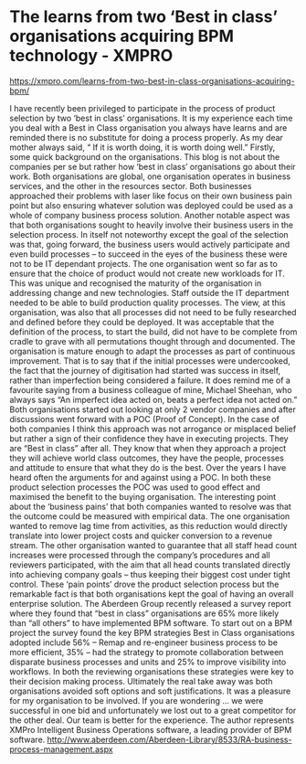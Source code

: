 # The learns from two ‘Best in class’ organisations acquiring BPM technology - XMPRO

https://xmpro.com/learns-from-two-best-in-class-organisations-acquiring-bpm/

I have recently been privileged to participate in the process of product selection by two ‘best in class’ organisations. It is my experience each time you deal with a Best in Class organisation you always have learns and are reminded there is no substitute for doing a process properly. As my dear mother always said, “ If it is worth doing, it is worth doing well.”
Firstly, some quick background on the organisations. This blog is not about the companies per se but rather how ‘best in class’ organisations go about their work. Both organisations are global, one organisation operates in business services, and the other in the resources sector.
Both businesses approached their problems with laser like focus on their own business pain point but also ensuring whatever solution was deployed could be used as a whole of company business process solution. Another notable aspect was that both organisations sought to heavily involve their business users in the selection process. In itself not noteworthy except the goal of the selection was that, going forward, the business users would actively participate and even build processes – to succeed in the eyes of the business these were not to be IT dependant projects.
The one organisation went so far as to ensure that the choice of product would not create new workloads for IT. This was unique and recognised the maturity of the organisation in addressing change and new technologies. Staff outside the IT department needed to be able to build production quality processes. The view, at this organisation, was also that all processes did not need to be fully researched and defined before they could be deployed. It was acceptable that the definition of the process, to start the build, did not have to be complete from cradle to grave with all permutations thought through and documented. The organisation is mature enough to adapt the processes as part of continuous improvement. That is to say that if the initial processes were undercooked, the fact that the journey of digitisation had started was success in itself, rather than imperfection being considered a failure. It does remind me of a favourite saying from a business colleague of mine, Michael Sheehan, who always says “An imperfect idea acted on, beats a perfect idea not acted on.”
Both organisations started out looking at only 2 vendor companies and after discussions went forward with a POC (Proof of Concept). In the case of both companies I think this approach was not arrogance or misplaced belief but rather a sign of their confidence they have in executing projects. They are “Best in class” after all. They know that when they approach a project they will achieve world class outcomes, they have the people, processes and attitude to ensure that what they do is the best.
Over the years I have heard often the arguments for and against using a POC. In both these product selection processes the POC was used to good effect and maximised the benefit to the buying organisation.
The interesting point about the ‘business pains’ that both companies wanted to resolve was that the outcome could be measured with empirical data. The one organisation wanted to remove lag time from activities, as this reduction would directly translate into lower project costs and quicker conversion to a revenue stream. The other organisation wanted to guarantee that all staff head count increases were processed through the company’s procedures and all reviewers participated, with the aim that all head counts translated directly into achieving company goals – thus keeping their biggest cost under tight control. These ‘pain points’ drove the product selection process but the remarkable fact is that both organisations kept the goal of having an overall enterprise solution.
The Aberdeen Group recently released a survey report where they found that “best in class” organisations are 65% more likely than “all others” to have implemented BPM software. To start out on a BPM project the survey found the key BPM strategies Best in Class organisations adopted include 56% – Remap and re-engineer business process to be more efficient, 35% – had the strategy to promote collaboration between disparate business processes and units and 25% to improve visibility into workflows. In both the reviewing organisations these strategies were key to their decision making process.
Ultimately the real take away was both organisations avoided soft options and soft justifications. It was a pleasure for my organisation to be involved. If you are wondering … we were successful in one bid and unfortunately we lost out to a great competitor for the other deal. Our team is better for the experience.
The author represents XMPro Intelligent Business Operations software, a leading provider of BPM software.
http://www.aberdeen.com/Aberdeen-Library/8533/RA-business-process-management.aspx 